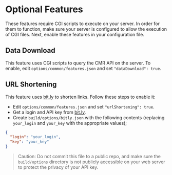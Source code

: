# Optional Features

These features require CGI scripts to execute on your server. In order for them
to function, make sure your server is configured to allow the execution of
CGI files. Next, enable these features in your configuration file.

## Data Download

This feature uses CGI scripts to query the CMR API on the server. To enable,
edit `options/common/features.json` and set `"dataDownload": true`.

## URL Shortening

This feature uses
[bit.ly](http://bit.ly) to shorten links. Follow these steps to enable it:

* Edit `options/common/features.json` and set `"urlShortening": true`.
* Get a login and API key from [bit.ly](http://bit.ly).
* Create `build/options/bitly.json` with the following contents (replacing `your_login` and `your_key` with the appropriate values);

```json
{
  "login": "your_login",
  "key": "your_key"
}
```

> Caution: Do not commit this file to a public repo, and make sure the `build/options` directory is not publicly accessible on your web server to protect the privacy of your API key.
